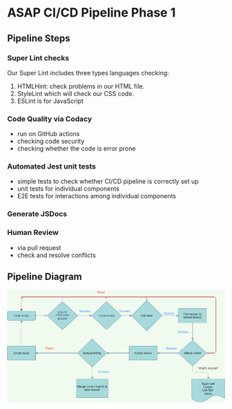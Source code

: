 # ASAP CI/CD Pipeline Phase 1 

## Pipeline Steps

### Super Lint checks
Our Super Lint includes three types languages checking:
1. HTMLHint: check problems in our HTML file.
2. StyleLint which will check our CSS code.
3. ESLint is for JavaScript 

### Code Quality via Codacy
- run on GitHub actions
- checking code security
- checking whether the code is error prone

### Automated Jest unit tests
- simple tests to check whether CI/CD pipeline is correctly set up
- unit tests for individual components
- E2E tests for interactions among individual components                                           

### Generate JSDocs


### Human Review
- via pull request
- check and resolve conflicts

## Pipeline Diagram
<img src="./pipeline_diagram.png" alt="diagram">